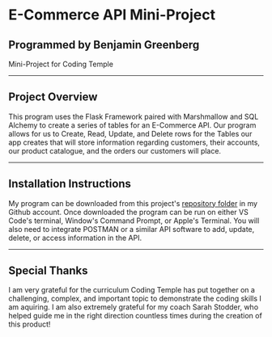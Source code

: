 # E-Commerce API Mini-Project
## Programmed by Benjamin Greenberg
Mini-Project for Coding Temple

____
## Project Overview
This program uses the Flask Framework paired with Marshmallow and SQL Alchemy to create a series of tables for an E-Commerce API. Our program allows for us to Create, Read, Update, and Delete rows for the Tables our app creates that will store information regarding customers, their accounts, our product catalogue, and the orders our customers will place.

____
## Installation Instructions
My program can be downloaded from this project's [repository folder](https://github.com/BGreenberg79/CT_Module6_MiniProject_E-Commerce_API) in my Github account. Once downloaded the program can be run on either VS Code's terminal, Window's Command Prompt, or Apple's Terminal. You will also need to integrate POSTMAN or a similar API software to add, update, delete, or access information in the API.

____
## Special Thanks
I am very grateful for the curriculum Coding Temple has put together on a challenging, complex, and important topic to demonstrate the coding skills I am aquiring. I am also extremely grateful for my coach Sarah Stodder, who helped guide me in the right direction countless times during the creation of this product!